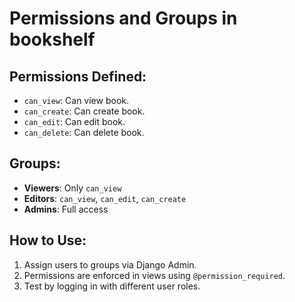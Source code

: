 # Permissions and Groups in bookshelf

## Permissions Defined:
- `can_view`: Can view book.
- `can_create`: Can create book.
- `can_edit`: Can edit book.
- `can_delete`: Can delete book.

## Groups:
- **Viewers**: Only `can_view`
- **Editors**: `can_view`, `can_edit`, `can_create`
- **Admins**: Full access

## How to Use:
1. Assign users to groups via Django Admin.
2. Permissions are enforced in views using `@permission_required`.
3. Test by logging in with different user roles.
